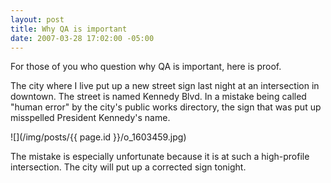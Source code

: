 ```yaml
---
layout: post
title: Why QA is important
date: 2007-03-28 17:02:00 -05:00
---
```


For those of you who question why QA is important, here is proof.

The city where I live put up a new street sign last night at an intersection in downtown. The street is named Kennedy Blvd. In a mistake being called "human error" by the city's public works directory, the sign that was put up misspelled President Kennedy's name.

![](/img/posts/{{ page.id }}/o_1603459.jpg)

The mistake is especially unfortunate because it is at such a high-profile intersection. The city will put up a corrected sign tonight. <br>
